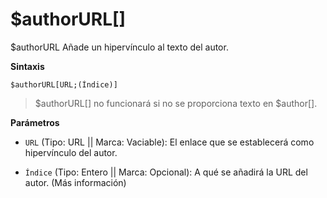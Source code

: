# $authorURL[]

$authorURL Añade un hipervínculo al texto del autor.

**Sintaxis**
```
$authorURL[URL;(Índice)]
```

> $authorURL[] no funcionará si no se proporciona texto en $author[].

**Parámetros**
- `URL` (Tipo: URL || Marca: Vaciable): El enlace que se establecerá como hipervínculo del autor.

- `Índice` (Tipo: Entero || Marca: Opcional): A qué se añadirá la URL del autor. (Más información)